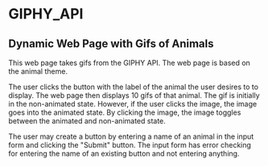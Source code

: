 # GIPHY_API
## Dynamic Web Page with Gifs of Animals

This web page takes gifs from the GIPHY API. The web page is based on
the animal theme.

The user clicks the button with the label of the animal the user desires
to to display. The web page then displays 10 gifs of that animal.
The gif is initially in the non-animated state. However, if the user clicks
the image, the image goes into the animated state. By clicking the image,
the image toggles between the animated and non-animated state.

The user may create a button by entering a name of an animal in the input
form and clicking the "Submit" button. The input form has error checking for
entering the name of an existing button and not entering anything.
